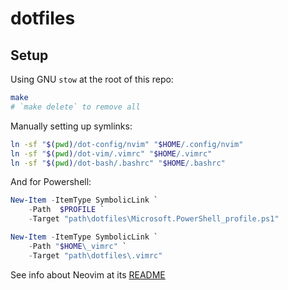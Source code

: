 # dotfiles

## Setup
Using GNU `stow` at the root of this repo:
```bash
make
# `make delete` to remove all 
```

Manually setting up symlinks:
```bash
ln -sf "$(pwd)/dot-config/nvim" "$HOME/.config/nvim"
ln -sf "$(pwd)/dot-vim/.vimrc" "$HOME/.vimrc"
ln -sf "$(pwd)/dot-bash/.bashrc" "$HOME/.bashrc"
```

And for Powershell:
```powershell
New-Item -ItemType SymbolicLink `
    -Path  $PROFILE `
    -Target "path\dotfiles\Microsoft.PowerShell_profile.ps1"

New-Item -ItemType SymbolicLink `
    -Path "$HOME\_vimrc" `
    -Target "path\dotfiles\.vimrc"
```

See info about Neovim at its [README](./.config/nvim/README.md)
